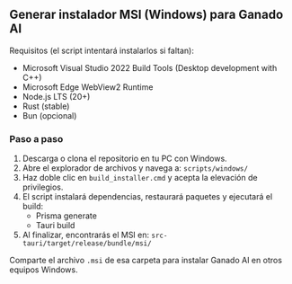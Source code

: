## Generar instalador MSI (Windows) para Ganado AI

Requisitos (el script intentará instalarlos si faltan):
- Microsoft Visual Studio 2022 Build Tools (Desktop development with C++)
- Microsoft Edge WebView2 Runtime
- Node.js LTS (20+)
- Rust (stable)
- Bun (opcional)

### Paso a paso
1. Descarga o clona el repositorio en tu PC con Windows.
2. Abre el explorador de archivos y navega a:
   `scripts/windows/`
3. Haz doble clic en `build_installer.cmd` y acepta la elevación de privilegios.
4. El script instalará dependencias, restaurará paquetes y ejecutará el build:
   - Prisma generate
   - Tauri build
5. Al finalizar, encontrarás el MSI en:
   `src-tauri/target/release/bundle/msi/`

Comparte el archivo `.msi` de esa carpeta para instalar Ganado AI en otros equipos Windows.


